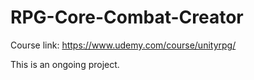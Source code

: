 # RPG-Core-Combat-Creator

Course link: https://www.udemy.com/course/unityrpg/

This is an ongoing project.
